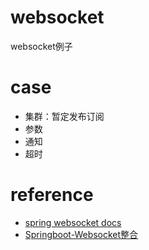 # websocket
websocket例子


# case
* 集群：暂定发布订阅
* 参数
* 通知
* 超时

# reference
* [spring websocket docs](https://docs.spring.io/spring/docs/current/spring-framework-reference/web.html#websocket)
* [Springboot-Websocket整合](https://cdn2.jianshu.io/p/03e25674ce21?utm_campaign=maleskine&utm_content=note&utm_medium=seo_notes&utm_source=recommendation)
